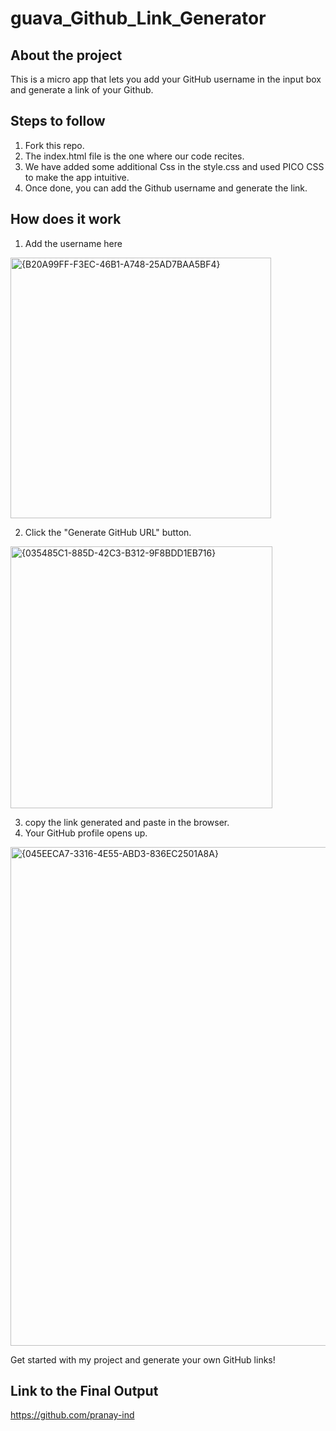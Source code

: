 # guava_Github_Link_Generator
## About the project
This is a micro app that lets you add your GitHub username in the input box and generate a link of your Github.

## Steps to follow
1. Fork this repo.
2. The index.html file is the one where our code recites.
3. We have added some additional Css in the style.css and used PICO CSS to make the app intuitive.
4. Once done, you can add the Github username and generate the link.


## How does it work
1. Add the username here
<img width="417" alt="{B20A99FF-F3EC-46B1-A748-25AD7BAA5BF4}" src="https://github.com/user-attachments/assets/0b50e203-b666-4ee4-a174-1a3f52567bd2" />

2. Click the "Generate GitHub URL" button.
  <img width="419" alt="{035485C1-885D-42C3-B312-9F8BDD1EB716}" src="https://github.com/user-attachments/assets/8ba0a5a9-1423-4cd0-8fbd-2d121daedd08" />

3. copy the link generated and paste in the browser.
4. Your GitHub profile opens up.
<img width="798" alt="{045EECA7-3316-4E55-ABD3-836EC2501A8A}" src="https://github.com/user-attachments/assets/a0e1acb3-abec-48b5-99cb-e0ad87a0ff70" />

Get started with my project and generate your own GitHub links!

## Link to the Final Output
https://github.com/pranay-ind






